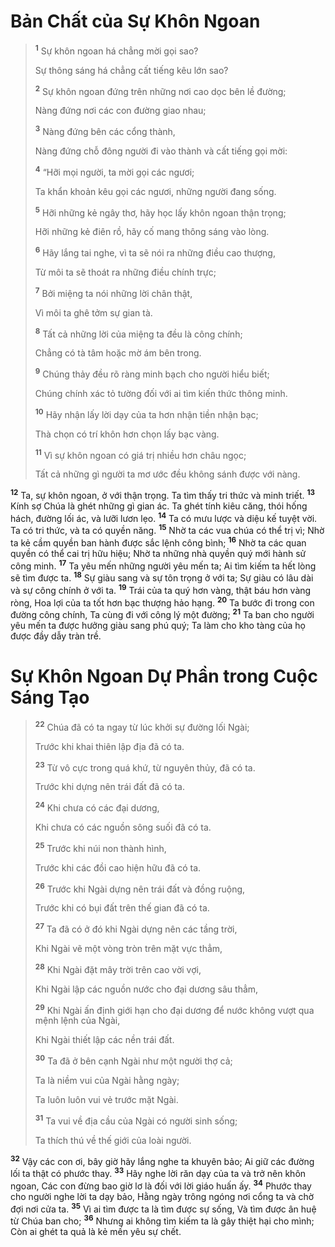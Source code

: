 # Bản Chất của Sự Khôn Ngoan

> <sup><b>1</b></sup> Sự khôn ngoan há chẳng mời gọi sao?
> 
> Sự thông sáng há chẳng cất tiếng kêu lớn sao?
> 
> <sup><b>2</b></sup> Sự khôn ngoan đứng trên những nơi cao dọc bên lề đường;
> 
> Nàng đứng nơi các con đường giao nhau;
> 
> <sup><b>3</b></sup> Nàng đứng bên các cổng thành,
> 
> Nàng đứng chỗ đông người đi vào thành và cất tiếng gọi mời:
> 
> <sup><b>4</b></sup> “Hỡi mọi người, ta mời gọi các ngươi;
> 
> Ta khẩn khoản kêu gọi các ngươi, những người đang sống.
> 
> <sup><b>5</b></sup> Hỡi những kẻ ngây thơ, hãy học lấy khôn ngoan thận trọng;
> 
> Hỡi những kẻ điên rồ, hãy cố mang thông sáng vào lòng.
> 
> <sup><b>6</b></sup> Hãy lắng tai nghe, vì ta sẽ nói ra những điều cao thượng,
> 
> Từ môi ta sẽ thoát ra những điều chính trực;
> 
> <sup><b>7</b></sup> Bởi miệng ta nói những lời chân thật,
> 
> Vì môi ta ghê tởm sự gian tà.
> 
> <sup><b>8</b></sup> Tất cả những lời của miệng ta đều là công chính;
> 
> Chẳng có tà tâm hoặc mờ ám bên trong.
> 
> <sup><b>9</b></sup> Chúng thảy đều rõ ràng minh bạch cho người hiểu biết;
> 
> Chúng chính xác tỏ tường đối với ai tìm kiến thức thông minh.
> 
> <sup><b>10</b></sup> Hãy nhận lấy lời dạy của ta hơn nhận tiền nhận bạc;
> 
> Thà chọn có trí khôn hơn chọn lấy bạc vàng.
> 
> <sup><b>11</b></sup> Vì sự khôn ngoan có giá trị nhiều hơn châu ngọc;
> 
> Tất cả những gì người ta mơ ước đều không sánh được với nàng.
>

<sup><b>12</b></sup> Ta, sự khôn ngoan, ở với thận trọng. Ta tìm thấy tri thức và minh triết. <sup><b>13</b></sup> Kính sợ Chúa là ghét những gì gian ác. Ta ghét tính kiêu căng, thói hống hách, đường lối ác, và lưỡi lươn lẹo. <sup><b>14</b></sup> Ta có mưu lược và diệu kế tuyệt vời. Ta có tri thức, và ta có quyền năng. <sup><b>15</b></sup> Nhờ ta các vua chúa có thể trị vì; Nhờ ta kẻ cầm quyền ban hành được sắc lệnh công bình; <sup><b>16</b></sup> Nhờ ta các quan quyền có thể cai trị hữu hiệu; Nhờ ta những nhà quyền quý mới hành sử công minh. <sup><b>17</b></sup> Ta yêu mến những người yêu mến ta; Ai tìm kiếm ta hết lòng sẽ tìm được ta. <sup><b>18</b></sup> Sự giàu sang và sự tôn trọng ở với ta; Sự giàu có lâu dài và sự công chính ở với ta. <sup><b>19</b></sup> Trái của ta quý hơn vàng, thật báu hơn vàng ròng, Hoa lợi của ta tốt hơn bạc thượng hảo hạng. <sup><b>20</b></sup> Ta bước đi trong con đường công chính, Ta cùng đi với công lý một đường; <sup><b>21</b></sup> Ta ban cho người yêu mến ta được hưởng giàu sang phú quý; Ta làm cho kho tàng của họ được đầy dẫy tràn trề.

# Sự Khôn Ngoan Dự Phần trong Cuộc Sáng Tạo

> <sup><b>22</b></sup> Chúa đã có ta ngay từ lúc khởi sự đường lối Ngài;
> 
> Trước khi khai thiên lập địa đã có ta.
> 
> <sup><b>23</b></sup> Từ vô cực trong quá khứ, từ nguyên thủy, đã có ta.
> 
> Trước khi dựng nên trái đất đã có ta.
> 
> <sup><b>24</b></sup> Khi chưa có các đại dương,
> 
> Khi chưa có các nguồn sông suối đã có ta.
> 
> <sup><b>25</b></sup> Trước khi núi non thành hình,
> 
> Trước khi các đồi cao hiện hữu đã có ta.
> 
> <sup><b>26</b></sup> Trước khi Ngài dựng nên trái đất và đồng ruộng,
> 
> Trước khi có bụi đất trên thế gian đã có ta.
> 
> <sup><b>27</b></sup> Ta đã có ở đó khi Ngài dựng nên các tầng trời,
> 
> Khi Ngài vẽ một vòng tròn trên mặt vực thẳm,
> 
> <sup><b>28</b></sup> Khi Ngài đặt mây trời trên cao vời vợi,
> 
> Khi Ngài lập các nguồn nước cho đại dương sâu thẳm,
> 
> <sup><b>29</b></sup> Khi Ngài ấn định giới hạn cho đại dương để nước không vượt qua mệnh lệnh của Ngài,
> 
> Khi Ngài thiết lập các nền trái đất.
> 
> <sup><b>30</b></sup> Ta đã ở bên cạnh Ngài như một người thợ cả;
> 
> Ta là niềm vui của Ngài hằng ngày;
> 
> Ta luôn luôn vui vẻ trước mặt Ngài.
> 
> <sup><b>31</b></sup> Ta vui về địa cầu của Ngài có người sinh sống;
> 
> Ta thích thú về thế giới của loài người.
>

<sup><b>32</b></sup> Vậy các con ơi, bây giờ hãy lắng nghe ta khuyên bảo; Ai giữ các đường lối ta thật có phước thay. <sup><b>33</b></sup> Hãy nghe lời răn dạy của ta và trở nên khôn ngoan, Các con đừng bao giờ lơ là đối với lời giáo huấn ấy. <sup><b>34</b></sup> Phước thay cho người nghe lời ta dạy bảo, Hằng ngày trông ngóng nơi cổng ta và chờ đợi nơi cửa ta. <sup><b>35</b></sup> Vì ai tìm được ta là tìm được sự sống, Và tìm được ân huệ từ Chúa ban cho; <sup><b>36</b></sup> Nhưng ai không tìm kiếm ta là gây thiệt hại cho mình; Còn ai ghét ta quả là kẻ mến yêu sự chết.

